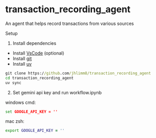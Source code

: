 # transaction_recording_agent
An agent that helps record transactions from various sources

Setup
1. Install dependencies

- Install [VsCode](https://code.visualstudio.com/download) (optional)
- Install [git](https://git-scm.com/downloads)
- Install [uv](https://docs.astral.sh/uv/getting-started/installation/)

```cmd
git clone https://github.com/jhlimm8/transaction_recording_agent
cd transaction_recording_agent
uv sync
```

2. Set gemini api key and run workflow.ipynb

windows cmd:
```cmd
set GOOGLE_API_KEY = ''
```

mac zsh:
```zsh
export GOOGLE_API_KEY = ''
```

